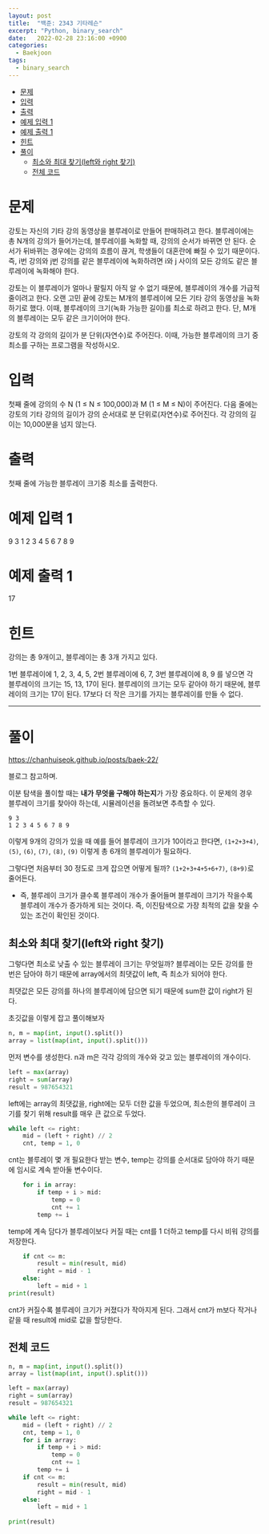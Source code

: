 ```yaml
---
layout: post
title:  "백준: 2343 기타레슨"
excerpt: "Python, binary_search"
date:   2022-02-28 23:16:00 +0900
categories: 
  - Baekjoon
tags:
  - binary_search
---
```


- [문제](#문제)
- [입력](#입력)
- [출력](#출력)
- [예제 입력 1](#예제-입력-1)
- [예제 출력 1](#예제-출력-1)
- [힌트](#힌트)
- [풀이](#풀이)
  - [최소와 최대 찾기(left와 right 찾기)](#최소와-최대-찾기left와-right-찾기)
  - [전체 코드](#전체-코드)

# 문제
강토는 자신의 기타 강의 동영상을 블루레이로 만들어 판매하려고 한다. 블루레이에는 총 N개의 강의가 들어가는데, 블루레이를 녹화할 때, 강의의 순서가 바뀌면 안 된다. 순서가 뒤바뀌는 경우에는 강의의 흐름이 끊겨, 학생들이 대혼란에 빠질 수 있기 때문이다. 즉, i번 강의와 j번 강의를 같은 블루레이에 녹화하려면 i와 j 사이의 모든 강의도 같은 블루레이에 녹화해야 한다.

강토는 이 블루레이가 얼마나 팔릴지 아직 알 수 없기 때문에, 블루레이의 개수를 가급적 줄이려고 한다. 오랜 고민 끝에 강토는 M개의 블루레이에 모든 기타 강의 동영상을 녹화하기로 했다. 이때, 블루레이의 크기(녹화 가능한 길이)를 최소로 하려고 한다. 단, M개의 블루레이는 모두 같은 크기이어야 한다.

강토의 각 강의의 길이가 분 단위(자연수)로 주어진다. 이때, 가능한 블루레이의 크기 중 최소를 구하는 프로그램을 작성하시오.

# 입력
첫째 줄에 강의의 수 N (1 ≤ N ≤ 100,000)과 M (1 ≤ M ≤ N)이 주어진다. 다음 줄에는 강토의 기타 강의의 길이가 강의 순서대로 분 단위로(자연수)로 주어진다. 각 강의의 길이는 10,000분을 넘지 않는다.

# 출력
첫째 줄에 가능한 블루레이 크기중 최소를 출력한다.

# 예제 입력 1
9 3
1 2 3 4 5 6 7 8 9

# 예제 출력 1
17

# 힌트
강의는 총 9개이고, 블루레이는 총 3개 가지고 있다.

1번 블루레이에 1, 2, 3, 4, 5, 2번 블루레이에 6, 7, 3번 블루레이에 8, 9 를 넣으면 각 블루레이의 크기는 15, 13, 17이 된다. 블루레이의 크기는 모두 같아야 하기 때문에, 블루레이의 크기는 17이 된다. 17보다 더 작은 크기를 가지는 블루레이를 만들 수 없다. 

---

# 풀이

https://chanhuiseok.github.io/posts/baek-22/

블로그 참고하며.

이분 탐색을 풀이할 때는 **내가 무엇을 구해야 하는지**가 가장 중요하다. 이 문제의 경우 블루레이 크기를 찾아야 하는데, 시뮬레이션을 돌려보면 추측할 수 있다.

```
9 3
1 2 3 4 5 6 7 8 9
```
이렇게 9개의 강의가 있을 때 예를 들어 블루레이 크기가 10이라고 한다면, `(1+2+3+4)`, `(5)`, `(6)`, `(7)`, `(8)`, `(9)` 이렇게 총 6개의 블루레이가 필요하다.

그렇다면 처음부터 30 정도로 크게 잡으면 어떻게 될까? `(1+2+3+4+5+6+7)`, `(8+9)`로 줄어든다.

* 즉, 블루레이 크기가 클수록 블루레이 개수가 줄어들며 블루레이 크기가 작을수록 블루레이 개수가 증가하게 되는 것이다. 즉, 이진탐색으로 가장 최적의 값을 찾을 수 있는 조건이 확인된 것이다.

## 최소와 최대 찾기(left와 right 찾기)

그렇다면 최소로 낮출 수 있는 블루레이 크기는 무엇일까? 블루레이는 모든 강의를 한 번은 담아야 하기 때문에 array에서의 최댓값이 left, 즉 최소가 되어야 한다.

최댓값은 모든 강의를 하나의 블루레이에 담으면 되기 때문에 sum한 값이 right가 된다.

초깃값을 이렇게 잡고 풀이해보자

```python
n, m = map(int, input().split())
array = list(map(int, input().split()))
```
먼저 변수를 생성한다. n과 m은 각각 강의의 개수와 갖고 있는 블루레이의 개수이다.

```python
left = max(array)
right = sum(array)
result = 987654321
```
left에는 array의 최댓값을, right에는 모두 더한 값을 두었으며, 최소한의 블루레이 크기를 찾기 위해 result를 매우 큰 값으로 두었다.

```python
while left <= right:
    mid = (left + right) // 2
    cnt, temp = 1, 0
```
cnt는 블루레이 몇 개 필요한다 받는 변수, temp는 강의를 순서대로 담아야 하기 때문에 임시로 계속 받아둘 변수이다.

```python
    for i in array:
        if temp + i > mid:
            temp = 0
            cnt += 1
        temp += i
```
temp에 계속 담다가 블루레이보다 커질 때는 cnt를 1 더하고 temp를 다시 비워 강의를 저장한다.

```python
    if cnt <= m:
        result = min(result, mid)
        right = mid - 1
    else:
        left = mid + 1
print(result)
```
cnt가 커질수록 블루레이 크기가 커졌다가 작아지게 된다. 그래서 cnt가 m보다 작거나 같을 때 result에 mid로 값을 할당한다.

## 전체 코드
```python
n, m = map(int, input().split())
array = list(map(int, input().split()))

left = max(array)
right = sum(array)
result = 987654321

while left <= right:
    mid = (left + right) // 2
    cnt, temp = 1, 0
    for i in array:
        if temp + i > mid:
            temp = 0
            cnt += 1
        temp += i
    if cnt <= m:
        result = min(result, mid)
        right = mid - 1
    else:
        left = mid + 1
    
print(result)
```